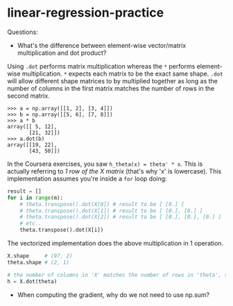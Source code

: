 # linear-regression-practice

Questions:
- What's the difference between element-wise vector/matrix multiplication and dot product?

Using `.dot` performs matrix multiplication whereas the `*` performs element-wise multiplication. `*` expects each matrix to be the exact same shape. `.dot` will allow different shape matrices to by multiplied together as long as the number of columns in the first matrix matches the number of rows in the second matrix.

```
>>> a = np.array([[1, 2], [3, 4]])
>>> b = np.array([[5, 6], [7, 8]])
>>> a * b
array([[ 5, 12],
       [21, 32]])
>>> a.dot(b)
array([[19, 22],
       [43, 50]])
```

In the Coursera exercises, you saw `h_theta(x) = theta' * x`.
This is actually referring to _1 row of the X matrix_ (that's why 'x' is lowercase).
This implementation assumes you're inside a `for` loop doing: 
```python
result = []
for i in range(m):
    # theta.transpose().dot(X[0]) # result to be [ [0.] ]
    # theta.transpose().dot(X[1]) # result to be [ [0.], [0.] ]
    # theta.transpose().dot(X[2]) # result to be [ [0.], [0.], [0.] ]
    # etc..
    theta.transpose().dot(X[i])
```

The vectorized implementation does the above multiplication in 1 operation.

```python
X.shape     # (97, 2)
theta.shape # (2, 1)

# the number of columns in 'X' matches the number of rows in 'theta', so we can perform matrix multiplication with .dot!
h = X.dot(theta)
```

- When computing the gradient, why do we not need to use np.sum?
